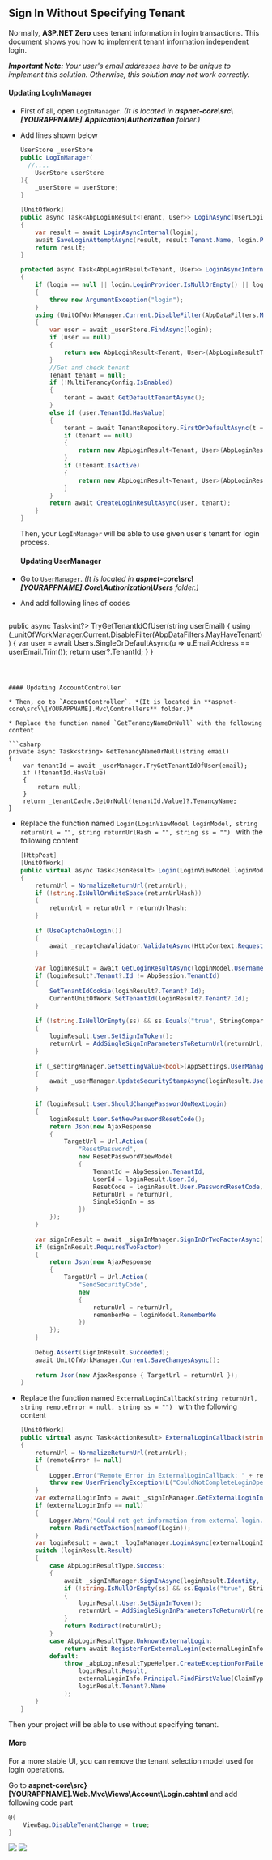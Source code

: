 ## Sign In Without Specifying Tenant

Normally, **ASP.NET Zero** uses tenant information in login transactions. This document shows you how to implement tenant information independent login. 

***Important Note:*** *Your user's email addresses have to be unique to implement this solution. Otherwise, this solution may not work correctly.*

#### Updating LogInManager

* First of all, open `LogInManager`. *(It is located in **aspnet-core\src\\[YOURAPPNAME].Application\Authorization** folder.)*

* Add lines shown below

  ``````csharp
  UserStore _userStore
  public LogInManager(
  	//....
      UserStore userStore
  ){
      _userStore = userStore;
  }
  
  [UnitOfWork]
  public async Task<AbpLoginResult<Tenant, User>> LoginAsync(UserLoginInfo login)
  {
      var result = await LoginAsyncInternal(login);
      await SaveLoginAttemptAsync(result, result.Tenant.Name, login.ProviderKey + "@" + login.LoginProvider);
      return result;
  }
  
  protected async Task<AbpLoginResult<Tenant, User>> LoginAsyncInternal(UserLoginInfo login)
  {
      if (login == null || login.LoginProvider.IsNullOrEmpty() || login.ProviderKey.IsNullOrEmpty())
      {
          throw new ArgumentException("login");
      }
      using (UnitOfWorkManager.Current.DisableFilter(AbpDataFilters.MayHaveTenant))
      {
          var user = await _userStore.FindAsync(login);
          if (user == null)
          {
              return new AbpLoginResult<Tenant, User>(AbpLoginResultType.UnknownExternalLogin);
          }
          //Get and check tenant
          Tenant tenant = null;
          if (!MultiTenancyConfig.IsEnabled)
          {
              tenant = await GetDefaultTenantAsync();
          }
          else if (user.TenantId.HasValue)
          {
              tenant = await TenantRepository.FirstOrDefaultAsync(t => t.Id == user.TenantId);
              if (tenant == null)
              {
                  return new AbpLoginResult<Tenant, User>(AbpLoginResultType.InvalidTenancyName);
              }
              if (!tenant.IsActive)
              {
                  return new AbpLoginResult<Tenant, User>(AbpLoginResultType.TenantIsNotActive, tenant);
              }
          }
          return await CreateLoginResultAsync(user, tenant);
      }
  }
  ``````

  Then, your `LogInManager` will be able to use given user's tenant for login process.
  
  
  
  #### Updating UserManager
  
* Go to `UserManager`. *(It is located in **aspnet-core\src\\[YOURAPPNAME].Core\Authorization\Users** folder.)*

* And add following lines of codes

  ```csharp
public async Task<int?> TryGetTenantIdOfUser(string userEmail)
  {
      using (_unitOfWorkManager.Current.DisableFilter(AbpDataFilters.MayHaveTenant))
      {
          var user = await Users.SingleOrDefaultAsync(u => u.EmailAddress == userEmail.Trim());
          return user?.TenantId;
      }
  }
  ```
  
  
  
  #### Updating AccountController
  
* Then, go to `AccountController`. *(It is located in **aspnet-core\src\\[YOURAPPNAME].Mvc\Controllers** folder.)*
  
* Replace the function named `GetTenancyNameOrNull` with the following content
  
  ```csharp
  private async Task<string> GetTenancyNameOrNull(string email)
  {
      var tenantId = await _userManager.TryGetTenantIdOfUser(email);
      if (!tenantId.HasValue)
      {
          return null;
      }
      return _tenantCache.GetOrNull(tenantId.Value)?.TenancyName;
  }
  ```

* Replace the function named `Login(LoginViewModel loginModel, string returnUrl = "", string returnUrlHash = "", string ss = "") ` with the following content

  ```csharp
  [HttpPost]
  [UnitOfWork]
  public virtual async Task<JsonResult> Login(LoginViewModel loginModel, string returnUrl = "", string returnUrlHash = "", string ss = "")
  {
      returnUrl = NormalizeReturnUrl(returnUrl);
      if (!string.IsNullOrWhiteSpace(returnUrlHash))
      {
          returnUrl = returnUrl + returnUrlHash;
      }
      
      if (UseCaptchaOnLogin())
      {
          await _recaptchaValidator.ValidateAsync(HttpContext.Request.Form[RecaptchaValidator.RecaptchaResponseKey]);
      }
      
      var loginResult = await GetLoginResultAsync(loginModel.UsernameOrEmailAddress, loginModel.Password, await GetTenancyNameOrNull(loginModel.UsernameOrEmailAddress));//use new GetTenancyNameOrNull method that you add previously
      if (loginResult?.Tenant?.Id != AbpSession.TenantId)
      {
          SetTenantIdCookie(loginResult?.Tenant?.Id);
          CurrentUnitOfWork.SetTenantId(loginResult?.Tenant?.Id);
      }
      
      if (!string.IsNullOrEmpty(ss) && ss.Equals("true", StringComparison.OrdinalIgnoreCase) && loginResult.Result == AbpLoginResultType.Success)
      {
          loginResult.User.SetSignInToken();
          returnUrl = AddSingleSignInParametersToReturnUrl(returnUrl, loginResult.User.SignInToken, loginResult.User.Id, loginResult.User.TenantId);
      }
      
      if (_settingManager.GetSettingValue<bool>(AppSettings.UserManagement.AllowOneConcurrentLoginPerUser))
      {
          await _userManager.UpdateSecurityStampAsync(loginResult.User);
      }
      
      if (loginResult.User.ShouldChangePasswordOnNextLogin)
      {
          loginResult.User.SetNewPasswordResetCode();
          return Json(new AjaxResponse
          {
              TargetUrl = Url.Action(
                  "ResetPassword",
                  new ResetPasswordViewModel
                  {
                      TenantId = AbpSession.TenantId,
                      UserId = loginResult.User.Id,
                      ResetCode = loginResult.User.PasswordResetCode,
                      ReturnUrl = returnUrl,
                      SingleSignIn = ss
                  })
          });
      }
      
      var signInResult = await _signInManager.SignInOrTwoFactorAsync(loginResult, loginModel.RememberMe);
      if (signInResult.RequiresTwoFactor)
      {
          return Json(new AjaxResponse
          {
              TargetUrl = Url.Action(
                  "SendSecurityCode",
                  new
                  {
                      returnUrl = returnUrl,
                      rememberMe = loginModel.RememberMe
                  })
          });
      }
      
      Debug.Assert(signInResult.Succeeded);
      await UnitOfWorkManager.Current.SaveChangesAsync();
      
      return Json(new AjaxResponse { TargetUrl = returnUrl });
  }
  ```

* Replace the function named `ExternalLoginCallback(string returnUrl, string remoteError = null, string ss = "") ` with the following content

  ```csharp
  [UnitOfWork]
  public virtual async Task<ActionResult> ExternalLoginCallback(string returnUrl, string remoteError = null, string ss = "")
  {
      returnUrl = NormalizeReturnUrl(returnUrl);
      if (remoteError != null)
      {
          Logger.Error("Remote Error in ExternalLoginCallback: " + remoteError);
          throw new UserFriendlyException(L("CouldNotCompleteLoginOperation"));
      }
      var externalLoginInfo = await _signInManager.GetExternalLoginInfoAsync();
      if (externalLoginInfo == null)
      {
          Logger.Warn("Could not get information from external login.");
          return RedirectToAction(nameof(Login));
      }
      var loginResult = await _logInManager.LoginAsync(externalLoginInfo);//use new login method that you add previously
      switch (loginResult.Result)
      {
          case AbpLoginResultType.Success:
          {
              await _signInManager.SignInAsync(loginResult.Identity, false);
              if (!string.IsNullOrEmpty(ss) && ss.Equals("true", StringComparison.OrdinalIgnoreCase) && loginResult.Result == AbpLoginResultType.Success)
              {
                  loginResult.User.SetSignInToken();
                  returnUrl = AddSingleSignInParametersToReturnUrl(returnUrl, loginResult.User.SignInToken, loginResult.User.Id, loginResult.User.TenantId);
              }
              return Redirect(returnUrl);
          }
          case AbpLoginResultType.UnknownExternalLogin:
              return await RegisterForExternalLogin(externalLoginInfo);
          default:
              throw _abpLoginResultTypeHelper.CreateExceptionForFailedLoginAttempt(
                  loginResult.Result,
                  externalLoginInfo.Principal.FindFirstValue(ClaimTypes.Email) ?? externalLoginInfo.ProviderKey,
                  loginResult.Tenant?.Name
              );
      }
  }
  ```

Then your project will be able to use without specifying tenant.

#### More

For a more stable UI, you can remove the tenant selection model used for login operations.

Go to **aspnet-core\src\}[YOURAPPNAME].Web.Mvc\Views\Account\Login.cshtml** and add following code part

```csharp
@{
    ViewBag.DisableTenantChange = true;
}
```

<img src="images/login-page-with-tenant-change.png" class="img-thumbnail" />

<img src="images/login-page-without-tenant-change.png" class="img-thumbnail" />
